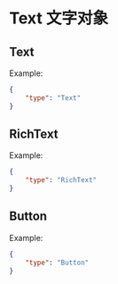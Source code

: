 # Text 文字对象

## Text
Example:
````JSON
{
    "type": "Text"
}
````

## RichText
Example:
````JSON
{
    "type": "RichText"
}
````

## Button
Example:
````JSON
{
    "type": "Button"
}
````
